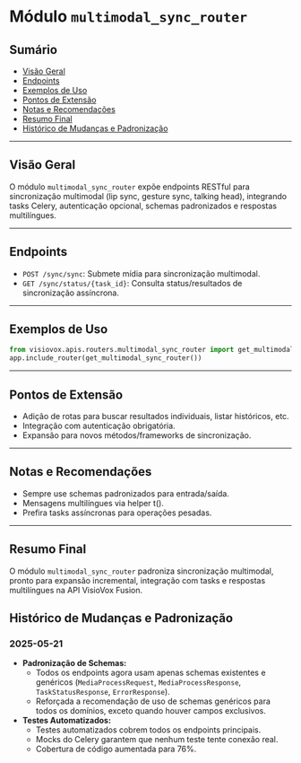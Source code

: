 # Módulo `multimodal_sync_router`

## Sumário
- [Visão Geral](#visão-geral)
- [Endpoints](#endpoints)
- [Exemplos de Uso](#exemplos-de-uso)
- [Pontos de Extensão](#pontos-de-extensão)
- [Notas e Recomendações](#notas-e-recomendações)
- [Resumo Final](#resumo-final)
- [Histórico de Mudanças e Padronização](#histórico-de-mudanças-e-padronização)

---

## Visão Geral
O módulo `multimodal_sync_router` expõe endpoints RESTful para sincronização multimodal (lip sync, gesture sync, talking head), integrando tasks Celery, autenticação opcional, schemas padronizados e respostas multilíngues.

---

## Endpoints
- `POST /sync/sync`: Submete mídia para sincronização multimodal.
- `GET /sync/status/{task_id}`: Consulta status/resultados de sincronização assíncrona.

---

## Exemplos de Uso
```python
from visiovox.apis.routers.multimodal_sync_router import get_multimodal_sync_router
app.include_router(get_multimodal_sync_router())
```

---

## Pontos de Extensão
- Adição de rotas para buscar resultados individuais, listar históricos, etc.
- Integração com autenticação obrigatória.
- Expansão para novos métodos/frameworks de sincronização.

---

## Notas e Recomendações
- Sempre use schemas padronizados para entrada/saída.
- Mensagens multilíngues via helper t().
- Prefira tasks assíncronas para operações pesadas.

---

## Resumo Final
O módulo `multimodal_sync_router` padroniza sincronização multimodal, pronto para expansão incremental, integração com tasks e respostas multilíngues na API VisioVox Fusion. 

## Histórico de Mudanças e Padronização

### 2025-05-21
- **Padronização de Schemas:**
  - Todos os endpoints agora usam apenas schemas existentes e genéricos (`MediaProcessRequest`, `MediaProcessResponse`, `TaskStatusResponse`, `ErrorResponse`).
  - Reforçada a recomendação de uso de schemas genéricos para todos os domínios, exceto quando houver campos exclusivos.
- **Testes Automatizados:**
  - Testes automatizados cobrem todos os endpoints principais.
  - Mocks do Celery garantem que nenhum teste tente conexão real.
  - Cobertura de código aumentada para 76%. 